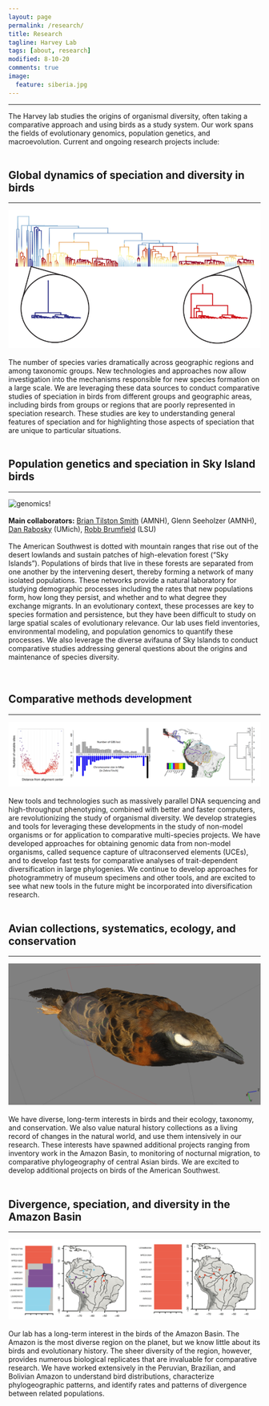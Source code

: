 ```yaml
---
layout: page
permalink: /research/
title: Research
tagline: Harvey Lab
tags: [about, research]
modified: 8-10-20
comments: true
image:
  feature: siberia.jpg
---
```


***

The Harvey lab studies the origins of organismal diversity, often taking a comparative approach and using birds as a study system. Our work spans the fields of evolutionary genomics, population genetics, and macroevolution. Current and ongoing research projects include:
<br><br>

## Global dynamics of speciation and diversity in birds
***

![bamm!](/images/bamm.png)
<br><br>
The number of species varies dramatically across geographic regions and among taxonomic groups. New technologies and approaches now allow investigation into the mechanisms responsible for new species formation on a large scale. We are leveraging these data sources to conduct comparative studies of speciation in birds from different groups and geographic areas, including birds from groups or regions that are poorly represented in speciation research. These studies are key to understanding general features of speciation and for highlighting those aspects of speciation that are unique to particular situations. 
<br><br>

## Population genetics and speciation in Sky Island birds
***

![genomics!](/images/sacramentomtns.png)
<br><br>
**Main collaborators:** <a href="https://briantilstonsmith.wordpress.com/" target="_blank">Brian Tilston Smith</a> (AMNH), Glenn Seeholzer (AMNH), <a href="http://www.raboskylab.org/" target="_blank">Dan Rabosky</a> (UMich), <a href="https://sites01.lsu.edu/faculty/brumfieldlab/" target="_blank">Robb Brumfield</a> (LSU)
<br><br>
The American Southwest is dotted with mountain ranges that rise out of the desert lowlands and sustain patches of high-elevation forest (“Sky Islands”). Populations of birds that live in these forests are separated from one another by the intervening desert, thereby forming a network of many isolated populations. These networks provide a natural laboratory for studying demographic processes including the rates that new populations form, how long they persist, and whether and to what degree they exchange migrants. In an evolutionary context, these processes are key to species formation and persistence, but they have been difficult to study on large spatial scales of evolutionary relevance. Our lab uses field inventories, environmental modeling, and population genomics to quantify these processes. We also leverage the diverse avifauna of Sky Islands to conduct comparative studies addressing general questions about the origins and maintenance of species diversity.  
<br><br>

## Comparative methods development
***

![genomics!](/images/genomics.png)
<br><br>
New tools and technologies such as massively parallel DNA sequencing and high-throughput phenotyping, combined with better and faster computers, are revolutionizing the study of organismal diversity. We develop strategies and tools for leveraging these developments in the study of non-model organisms or for application to comparative multi-species projects. We have developed approaches for obtaining genomic data from non-model organisms, called sequence capture of ultraconserved elements (UCEs), and to develop fast tests for comparative analyses of trait-dependent diversification in large phylogenies. We continue to develop approaches for photogrammetry of museum specimens and other tools, and are excited to see what new tools in the future might be incorporated into diversification research. 
<br><br>

## Avian collections, systematics, ecology, and conservation
***

![plumage!](/images/photoscan.png)
<br><br>
We have diverse, long-term interests in birds and their ecology, taxonomy, and conservation. We also value natural history collections as a living record of changes in the natural world, and use them intensively in our research. These interests have spawned additional projects ranging from inventory work in the Amazon Basin, to monitoring of nocturnal migration, to comparative phylogeography of central Asian birds. We are excited to develop additional projects on birds of the American Southwest. 
<br><br>

## Divergence, speciation, and diversity in the Amazon Basin
***

![structure!](/images/structure.png)
<br><br>
Our lab has a long-term interest in the birds of the Amazon Basin. The Amazon is the most diverse region on the planet, but we know little about its birds and evolutionary history. The sheer diversity of the region, however, provides numerous biological replicates that are invaluable for comparative research. We have worked extensively in the Peruvian, Brazilian, and Bolivian Amazon to understand bird distributions, characterize phylogeographic patterns, and identify rates and patterns of divergence between related populations. 
<br><br>